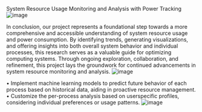 System Resource Usage Monitoring and Analysis with Power Tracking ![image](https://github.com/user-attachments/assets/c3898885-3f58-4b26-8ecb-1543c791e59b)

In conclusion, our project represents a foundational step towards a more comprehensive and accessible understanding of system resource usage and power consumption. By identifying trends, generating visualizations, and offering insights into both overall system behavior and individual processes, this research serves as a valuable guide for optimizing computing systems. Through ongoing exploration, collaboration, and refinement, this project lays the groundwork for continued advancements in system resource monitoring and analysis. ![image](https://github.com/user-attachments/assets/687fa2d7-f015-424e-91bc-fb4fee30d8d8)



•	Implement machine learning models to predict future behavior of each process based on historical data, aiding in proactive resource management. 
•	Customize the per-process analysis based on userspecific profiles, considering individual preferences or usage patterns. 
![image](https://github.com/user-attachments/assets/b3fe6d9c-07ce-4937-8638-bd9bd10e1743)
